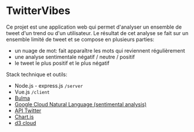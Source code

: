 # TwitterVibes
Ce projet est une application web qui permet d'analyser un ensemble de tweet d'un trend ou d'un utilisateur.
Le résultat de cet analyse se fait sur un ensemble limité de tweet et se compose en plusieurs parties:
 - un nuage de mot: fait apparaître les mots qui reviennent régulièrement
 - une analyse sentimentale négatif / neutre / positif
 - le tweet le plus positif et le plus négatif

Stack technique et outils:
 - Node.js - express.js `/server`
 - Vue.js `/client`
 - [Bulma](https://bulma.io/) 
 - [Google Cloud Natural Language (sentimental analysis)](https://cloud.google.com/natural-language)
 - [API Twitter](https://developer.twitter.com/en/docs)
 - [Chart.js](https://www.chartjs.org/)
 - [d3 cloud](https://github.com/jasondavies/d3-cloud)
